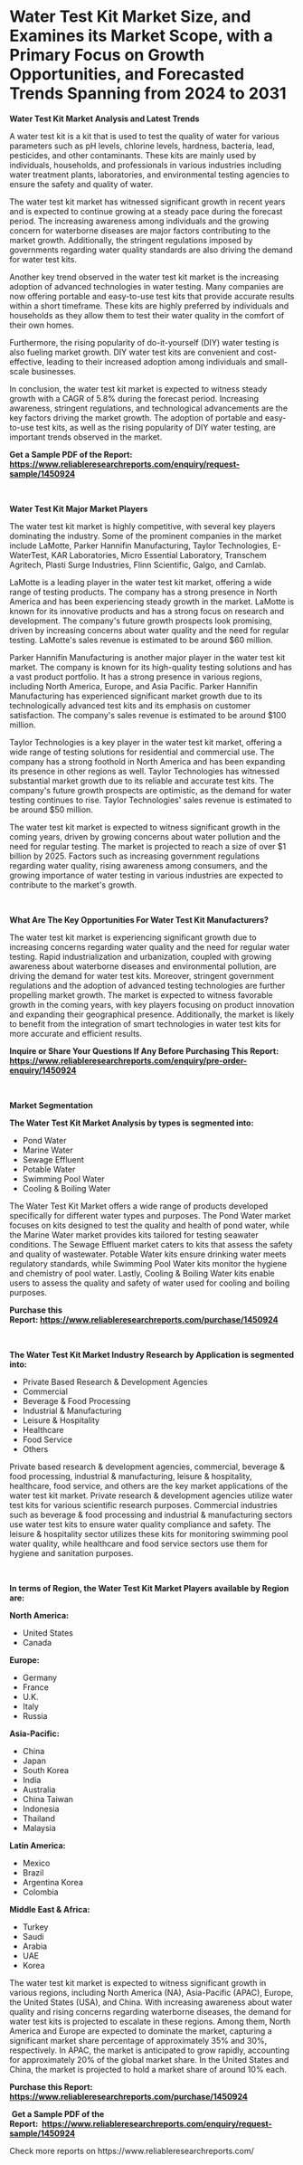 <p><h1>Water Test Kit Market Size, and Examines its Market Scope, with a Primary Focus on Growth Opportunities, and Forecasted Trends Spanning from 2024 to 2031</h1></p><p><strong>Water Test Kit Market Analysis and Latest Trends</strong></p>
<p><p>A water test kit is a kit that is used to test the quality of water for various parameters such as pH levels, chlorine levels, hardness, bacteria, lead, pesticides, and other contaminants. These kits are mainly used by individuals, households, and professionals in various industries including water treatment plants, laboratories, and environmental testing agencies to ensure the safety and quality of water.</p><p>The water test kit market has witnessed significant growth in recent years and is expected to continue growing at a steady pace during the forecast period. The increasing awareness among individuals and the growing concern for waterborne diseases are major factors contributing to the market growth. Additionally, the stringent regulations imposed by governments regarding water quality standards are also driving the demand for water test kits.</p><p>Another key trend observed in the water test kit market is the increasing adoption of advanced technologies in water testing. Many companies are now offering portable and easy-to-use test kits that provide accurate results within a short timeframe. These kits are highly preferred by individuals and households as they allow them to test their water quality in the comfort of their own homes.</p><p>Furthermore, the rising popularity of do-it-yourself (DIY) water testing is also fueling market growth. DIY water test kits are convenient and cost-effective, leading to their increased adoption among individuals and small-scale businesses.</p><p>In conclusion, the water test kit market is expected to witness steady growth with a CAGR of 5.8% during the forecast period. Increasing awareness, stringent regulations, and technological advancements are the key factors driving the market growth. The adoption of portable and easy-to-use test kits, as well as the rising popularity of DIY water testing, are important trends observed in the market.</p></p>
<p><strong>Get a Sample PDF of the Report:&nbsp; <a href="https://www.reliableresearchreports.com/enquiry/request-sample/1450924">https://www.reliableresearchreports.com/enquiry/request-sample/1450924</a></strong></p>
<p>&nbsp;</p>
<p><strong>Water Test Kit Major Market Players</strong></p>
<p><p>The water test kit market is highly competitive, with several key players dominating the industry. Some of the prominent companies in the market include LaMotte, Parker Hannifin Manufacturing, Taylor Technologies, E-WaterTest, KAR Laboratories, Micro Essential Laboratory, Transchem Agritech, Plasti Surge Industries, Flinn Scientific, Galgo, and Camlab.</p><p>LaMotte is a leading player in the water test kit market, offering a wide range of testing products. The company has a strong presence in North America and has been experiencing steady growth in the market. LaMotte is known for its innovative products and has a strong focus on research and development. The company's future growth prospects look promising, driven by increasing concerns about water quality and the need for regular testing. LaMotte's sales revenue is estimated to be around $60 million.</p><p>Parker Hannifin Manufacturing is another major player in the water test kit market. The company is known for its high-quality testing solutions and has a vast product portfolio. It has a strong presence in various regions, including North America, Europe, and Asia Pacific. Parker Hannifin Manufacturing has experienced significant market growth due to its technologically advanced test kits and its emphasis on customer satisfaction. The company's sales revenue is estimated to be around $100 million.</p><p>Taylor Technologies is a key player in the water test kit market, offering a wide range of testing solutions for residential and commercial use. The company has a strong foothold in North America and has been expanding its presence in other regions as well. Taylor Technologies has witnessed substantial market growth due to its reliable and accurate test kits. The company's future growth prospects are optimistic, as the demand for water testing continues to rise. Taylor Technologies' sales revenue is estimated to be around $50 million.</p><p>The water test kit market is expected to witness significant growth in the coming years, driven by growing concerns about water pollution and the need for regular testing. The market is projected to reach a size of over $1 billion by 2025. Factors such as increasing government regulations regarding water quality, rising awareness among consumers, and the growing importance of water testing in various industries are expected to contribute to the market's growth.</p></p>
<p>&nbsp;</p>
<p><strong>What Are The Key Opportunities For Water Test Kit Manufacturers?</strong></p>
<p><p>The water test kit market is experiencing significant growth due to increasing concerns regarding water quality and the need for regular water testing. Rapid industrialization and urbanization, coupled with growing awareness about waterborne diseases and environmental pollution, are driving the demand for water test kits. Moreover, stringent government regulations and the adoption of advanced testing technologies are further propelling market growth. The market is expected to witness favorable growth in the coming years, with key players focusing on product innovation and expanding their geographical presence. Additionally, the market is likely to benefit from the integration of smart technologies in water test kits for more accurate and efficient results.</p></p>
<p><strong>Inquire or Share Your Questions If Any Before Purchasing This Report: <a href="https://www.reliableresearchreports.com/enquiry/pre-order-enquiry/1450924">https://www.reliableresearchreports.com/enquiry/pre-order-enquiry/1450924</a></strong></p>
<p>&nbsp;</p>
<p><strong>Market Segmentation</strong></p>
<p><strong>The Water Test Kit Market Analysis by types is segmented into:</strong></p>
<p><ul><li>Pond Water</li><li>Marine Water</li><li>Sewage Effluent</li><li>Potable Water</li><li>Swimming Pool Water</li><li>Cooling & Boiling Water</li></ul></p>
<p><p>The Water Test Kit Market offers a wide range of products developed specifically for different water types and purposes. The Pond Water market focuses on kits designed to test the quality and health of pond water, while the Marine Water market provides kits tailored for testing seawater conditions. The Sewage Effluent market caters to kits that assess the safety and quality of wastewater. Potable Water kits ensure drinking water meets regulatory standards, while Swimming Pool Water kits monitor the hygiene and chemistry of pool water. Lastly, Cooling & Boiling Water kits enable users to assess the quality and safety of water used for cooling and boiling purposes.</p></p>
<p><strong>Purchase this Report:&nbsp;<a href="https://www.reliableresearchreports.com/purchase/1450924">https://www.reliableresearchreports.com/purchase/1450924</a></strong></p>
<p>&nbsp;</p>
<p><strong>The Water Test Kit Market Industry Research by Application is segmented into:</strong></p>
<p><ul><li>Private Based Research & Development Agencies</li><li>Commercial</li><li>Beverage & Food Processing</li><li>Industrial & Manufacturing</li><li>Leisure & Hospitality</li><li>Healthcare</li><li>Food Service</li><li>Others</li></ul></p>
<p><p>Private based research & development agencies, commercial, beverage & food processing, industrial & manufacturing, leisure & hospitality, healthcare, food service, and others are the key market applications of the water test kit market. Private research & development agencies utilize water test kits for various scientific research purposes. Commercial industries such as beverage & food processing and industrial & manufacturing sectors use water test kits to ensure water quality compliance and safety. The leisure & hospitality sector utilizes these kits for monitoring swimming pool water quality, while healthcare and food service sectors use them for hygiene and sanitation purposes.</p></p>
<p>&nbsp;</p>
<p><strong>In terms of Region, the Water Test Kit Market Players available by Region are:</strong></p>
<p>
    <p> <strong> North America: </strong>
        <ul>
            <li>United States</li>
            <li>Canada</li>
        </ul>
        </p> 
    <p> <strong> Europe: </strong>
        <ul>
            <li>Germany</li>
            <li>France</li>
            <li>U.K.</li>
            <li>Italy</li>
            <li>Russia</li>
        </ul>
        </p> 
    <p> <strong> Asia-Pacific: </strong>
        <ul>
            <li>China</li>
            <li>Japan</li>
            <li>South Korea</li>
            <li>India</li>
            <li>Australia</li>
            <li>China Taiwan</li>
            <li>Indonesia</li>
            <li>Thailand</li>
            <li>Malaysia</li>
        </ul>
        </p> 
    <p> <strong> Latin America: </strong>
        <ul>
            <li>Mexico</li>
            <li>Brazil</li>
            <li>Argentina Korea</li>
            <li>Colombia</li>
        </ul>
        </p> 
    <p> <strong> Middle East & Africa: </strong>
        <ul>
            <li>Turkey</li>
            <li>Saudi</li>
            <li>Arabia</li>
            <li>UAE</li>
            <li>Korea</li>
        </ul>
    </p>
    </p>
<p><p>The water test kit market is expected to witness significant growth in various regions, including North America (NA), Asia-Pacific (APAC), Europe, the United States (USA), and China. With increasing awareness about water quality and rising concerns regarding waterborne diseases, the demand for water test kits is projected to escalate in these regions. Among them, North America and Europe are expected to dominate the market, capturing a significant market share percentage of approximately 35% and 30%, respectively. In APAC, the market is anticipated to grow rapidly, accounting for approximately 20% of the global market share. In the United States and China, the market is projected to hold a market share of around 10% each.</p></p>
<p><strong>Purchase this Report: <a href="https://www.reliableresearchreports.com/purchase/1450924">https://www.reliableresearchreports.com/purchase/1450924</a></strong></p>
<p>&nbsp;<strong>Get a Sample PDF of the Report:&nbsp;&nbsp;<a href="https://www.reliableresearchreports.com/enquiry/request-sample/1450924">https://www.reliableresearchreports.com/enquiry/request-sample/1450924</a></strong></p>
<p><strong></strong></p>
<p>Check more reports on https://www.reliableresearchreports.com/</p>
